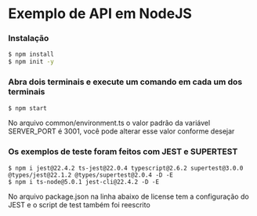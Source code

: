 # Exemplo de API em NodeJS

### Instalação

```sh
$ npm install
$ npm init -y
```

### Abra dois terminais e execute um comando em cada um dos terminais


```sh
$ npm start
```

No arquivo common/environment.ts o valor padrão da variável SERVER_PORT é 3001, você pode alterar esse valor conforme desejar

### Os exemplos de teste foram feitos com JEST e SUPERTEST

```
$ npm i jest@22.4.2 ts-jest@22.0.4 typescript@2.6.2 supertest@3.0.0 @types/jest@22.1.2 @types/supertest@2.0.4 -D -E
$ npm i ts-node@5.0.1 jest-cli@22.4.2 -D -E
```

No arquivo package.json na linha abaixo de license tem a configuração do JEST e o script de test também foi reescrito
